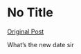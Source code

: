 # No Title

[Original Post](https://discourse.onlinedegree.iitm.ac.in/t/167344/4)

<p>What’s the new date sir</p>